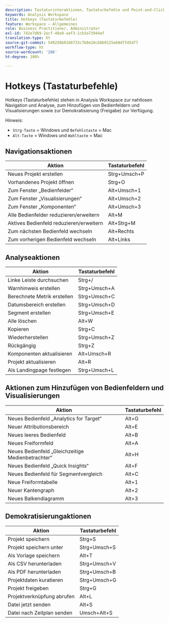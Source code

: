 ```yaml
---
description: Tastaturinteraktionen, Tastaturbefehle und Point-and-Click-Verhaltensweisen, die in Analysis Workspace verfügbar sind.
keywords: Analysis Workspace
title: Hotkeys (Tastaturbefehle)
feature: Workspace – Allgemeines
role: Business Practitioner, Administrator
exl-id: 742e7d69-2acf-48a9-aaf3-1cb3a73944af
translation-type: ht
source-git-commit: 549258b0168733c7b0e28cb8b9125e68dffd5df7
workflow-type: ht
source-wordcount: '286'
ht-degree: 100%

---
```


# Hotkeys (Tastaturbefehle)

Hotkeys (Tastaturbefehle) stehen in Analysis Workspace zur nahtlosen Navigation und Analyse, zum Hinzufügen von Bedienfeldern und Visualisierungen sowie zur Demokratisierung (Freigabe) zur Verfügung.

Hinweis:

* `Strg-Taste` = Windows und `Befehlstaste` = Mac
* `Alt-Taste` = Windows und `Wahltaste` = Mac

## Navigationsaktionen

| Aktion | Tastaturbefehl |
| --- | --- |
| Neues Projekt erstellen | Strg+Umsch+P |
| Vorhandenes Projekt öffnen | Strg+O |
| Zum Fenster „Bedienfelder“ | Alt+Umsch+1 |
| Zum Fenster „Visualisierungen“ | Alt+Umsch+2 |
| Zum Fenster „Komponenten“ | Alt+Umsch+3 |
| Alle Bedienfelder reduzieren/erweitern | Alt+M |
| Aktives Bedienfeld reduzieren/erweitern | Alt+Strg+M |
| Zum nächsten Bedienfeld wechseln | Alt+Rechts |
| Zum vorherigen Bedienfeld wechseln | Alt+Links |

## Analyseaktionen

| Aktion | Tastaturbefehl |
| --- | --- |
| Linke Leiste durchsuchen | Strg+/ |
| Warnhinweis erstellen | Strg+Umsch+A |
| Berechnete Metrik erstellen | Strg+Umsch+C |
| Datumsbereich erstellen | Strg+Umsch+D |
| Segment erstellen | Strg+Umsch+E |
| Alle löschen | Alt+W |
| Kopieren | Strg+C |
| Wiederherstellen | Strg+Umsch+Z |
| Rückgängig | Strg+Z |
| Komponenten aktualisieren | Alt+Umsch+R |
| Projekt aktualisieren | Alt+R |
| Als Landingpage festlegen | Strg+Umsch+L |

## Aktionen zum Hinzufügen von Bedienfeldern und Visualisierungen

| Aktion | Tastaturbefehl |
| ---|---|
| Neues Bedienfeld „Analytics for Target“ | Alt+G |
| Neuer Attributionsbereich | Alt+E |
| Neues leeres Bedienfeld | Alt+B |
| Neues Freiformfeld | Alt+A |
| Neues Bedienfeld „Gleichzeitige Medienbetrachter“ | Alt+H |
| Neues Bedienfeld „Quick Insights“ | Alt+F |
| Neues Bedienfeld für Segmentvergleich | Alt+C |
| Neue Freiformtabelle | Alt+1 |
| Neuer Kantengraph | Alt+2 |
| Neues Balkendiagramm | Alt+3 |

## Demokratisierungaktionen

| Aktion | Tastaturbefehl |
| --- | --- |
| Projekt speichern | Strg+S |
| Projekt speichern unter | Strg+Umsch+S |
| Als Vorlage speichern | Alt+T |
| Als CSV herunterladen | Strg+Umsch+V |
| Als PDF herunterladen | Strg+Umsch+B |
| Projektdaten kuratieren | Strg+Umsch+G |
| Projekt freigeben | Strg+G |
| Projektverknüpfung abrufen | Alt+L |
| Datei jetzt senden | Alt+S |
| Datei nach Zeitplan senden | Umsch+Alt+S |
